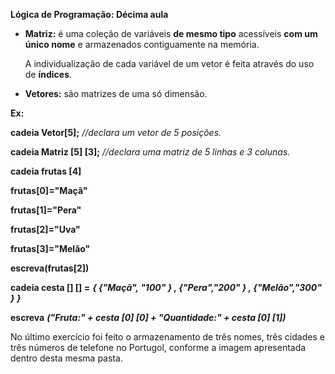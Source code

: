 **Lógica de Programação: Décima aula**

- **Matriz:** é uma coleção de variáveis **de mesmo tipo** acessíveis **com um único nome** e armazenados contiguamente na memória.

  A individualização de cada variável de um vetor é feita através do uso de **índices**.

- **Vetores:** são matrizes de uma só dimensão.

**Ex:**

**cadeia Vetor[5];**    *//declara um vetor de 5 posições.*

**cadeia Matriz [5] [3];**   *//declara uma matriz de 5 linhas e 3 colunas.*



**cadeia frutas [4]**

**frutas[0]="Maçã"**

**frutas[1]="Pera"**

**frutas[2]="Uva"**

**frutas[3]="Melão"**

**escreva(frutas[2])**

**cadeia cesta [] [] =** ***{ {"Maçã", "100" } , {"Pera","200" } , {"Melão","300" } }***

**escreva** ***("Fruta:" + cesta [0] [0] + "Quantidade:" + cesta [0] [1])***

No último exercício foi feito o armazenamento de três nomes, três cidades e três números de telefone no Portugol, conforme a imagem apresentada dentro desta mesma pasta.